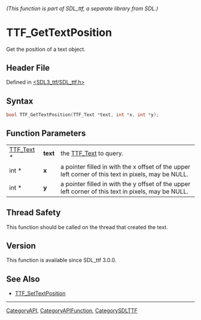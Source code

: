 ###### (This function is part of SDL_ttf, a separate library from SDL.)
# TTF_GetTextPosition

Get the position of a text object.

## Header File

Defined in [<SDL3_ttf/SDL_ttf.h>](https://github.com/libsdl-org/SDL_ttf/blob/main/include/SDL3_ttf/SDL_ttf.h)

## Syntax

```c
bool TTF_GetTextPosition(TTF_Text *text, int *x, int *y);
```

## Function Parameters

|                        |          |                                                                                                     |
| ---------------------- | -------- | --------------------------------------------------------------------------------------------------- |
| [TTF_Text](TTF_Text) * | **text** | the [TTF_Text](TTF_Text) to query.                                                                  |
| int *                  | **x**    | a pointer filled in with the x offset of the upper left corner of this text in pixels, may be NULL. |
| int *                  | **y**    | a pointer filled in with the y offset of the upper left corner of this text in pixels, may be NULL. |

## Thread Safety

This function should be called on the thread that created the text.

## Version

This function is available since SDL_ttf 3.0.0.

## See Also

- [TTF_SetTextPosition](TTF_SetTextPosition)

----
[CategoryAPI](CategoryAPI), [CategoryAPIFunction](CategoryAPIFunction), [CategorySDLTTF](CategorySDLTTF)

